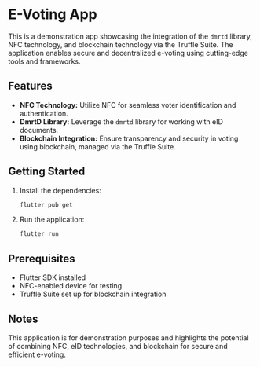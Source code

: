 # E-Voting App

This is a demonstration app showcasing the integration of the `dmrtd` library, NFC technology, and blockchain technology via the Truffle Suite. The application enables secure and decentralized e-voting using cutting-edge tools and frameworks.

## Features
- **NFC Technology:** Utilize NFC for seamless voter identification and authentication.
- **DmrtD Library:** Leverage the `dmrtd` library for working with eID documents.
- **Blockchain Integration:** Ensure transparency and security in voting using blockchain, managed via the Truffle Suite.

## Getting Started
1. Install the dependencies:
   ```bash
   flutter pub get
   ```

2. Run the application:
   ```bash
   flutter run
   ```

## Prerequisites
- Flutter SDK installed
- NFC-enabled device for testing
- Truffle Suite set up for blockchain integration

## Notes
This application is for demonstration purposes and highlights the potential of combining NFC, eID technologies, and blockchain for secure and efficient e-voting.
